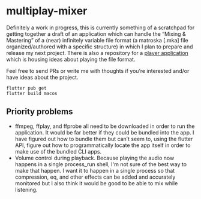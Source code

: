 # multiplay-mixer
 
Definitely a work in progress, this is currently something of a scratchpad for getting together a draft of an application which can handle the “Mixing & Mastering” of a (near) infinitely variable file format (a matroska \[.mka] file organized/authored with a specific structure) in which I plan to prepare and release my next project. There is also a repository for a [player application](https://github.com/howardah/multiplay) which is housing ideas about playing the file format.

Feel free to send PRs or write me with thoughts if you’re interested and/or have ideas about the project.

```
flutter pub get
flutter build macos
```

## Priority problems

* ffmpeg, ffplay, and ffprobe all need to be downloaded in order to run the application. It would be far better if they could be bundled into the app. I have figured out how to bundle them but can’t seem to, using the flutter API, figure out how to programmatically locate the app itself in order to make use of the bundled CLI apps.
* Volume control during playback. Because playing the audio now happens in a single process_run shell, I'm not sure of the best way to make that happen. I want it to happen in a single process so that compression, eq, and other effects can be added and accurately monitored but I also think it would be good to be able to mix while listening.